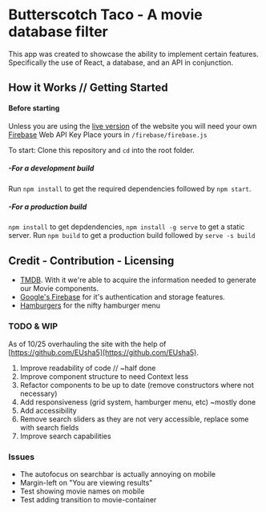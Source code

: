 # Butterscotch Taco - A movie database filter
This app was created to showcase the ability to implement certain features. Specifically the use of React, a database, and an API in conjunction.

## How it Works // Getting Started

#### Before starting
Unless you are using the [live version](https://plasmadice.github.io/butterscotch-taco/) of the website you will need your own [Firebase](firebase.google.com/) Web API Key Place yours in `/firebase/firebase.js`

To start: Clone this repository and `cd` into the root folder.
##### -For a development build
Run `npm install` to get the required dependencies followed by `npm start`.
##### -For a production build
`npm install` to get depdendencies, 
`npm install -g serve` to get a static server.
Run `npm build` to get a production build followed by `serve -s build`

## Credit - Contribution - Licensing
* [TMDB](https://www.themoviedb.org/). With it we're able to acquire the information needed to generate our Movie components.
* [Google's Firebase](https://firebase.google.com/) for it's authentication and storage features.
* [Hamburgers](https://jonsuh.com/hamburgers/) for the nifty hamburger menu

### TODO & WIP
As of 10/25 overhauling the site with the help of [https://github.com/EUsha5](https://github.com/EUsha5).

1. Improve readability of code // ~half done
2. Improve component structure to need Context less
3. Refactor components to be up to date (remove constructors where not necessary)
4. Add responsiveness (grid system, hamburger menu, etc) ~mostly done
5. Add accessibility
6. Remove search sliders as they are not very accessible, replace some with search fields
7. Improve search capabilities

### Issues
* The autofocus on searchbar is actually annoying on mobile
* Margin-left on "You are viewing results"
* Test showing movie names on mobile
* Test adding transition to movie-container